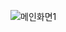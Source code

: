 ![메인화면1](https://github.com/dlguswo1/SpringBoot/assets/144756943/8d1d0aa1-bf16-48d8-9633-29f2d0940d5b)
